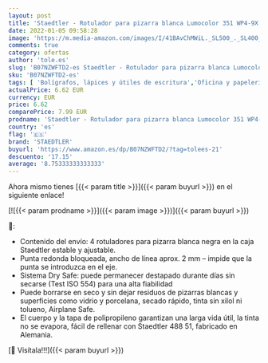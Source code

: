 ```yaml
---
layout: post
title: 'Staedtler - Rotulador para pizarra blanca Lumocolor 351 WP4-9X 1 unidad'
date: 2022-01-05 09:58:28
image: 'https://m.media-amazon.com/images/I/41BAvChMWiL._SL500_._SL400_.jpg'
comments: true
category: ofertas
author: 'tole.es'
slug: 'B07NZWFTD2-es Staedtler - Rotulador para pizarra blanca Lumocolor 351...'
sku: 'B07NZWFTD2-es'
tags: [ 'Bolígrafos, lápices y útiles de escritura','Oficina y papelería','Rotuladores para pizarra','Rotuladores y subrayadores','rotulador','staedtler', ]
actualPrice: 6.62 EUR
currency: EUR
price: 6.62
comparePrice: 7.99 EUR
prodname: 'Staedtler - Rotulador para pizarra blanca Lumocolor 351 WP4-9X 1 unidad'
country: 'es'
flag: '🇪🇸'
brand: 'STAEDTLER'
buyurl: 'https://www.amazon.es/dp/B07NZWFTD2/?tag=tolees-21'
descuento: '17.15'
average: '8.75333333333333'
---
```


Ahora mismo tienes [{{< param title >}}]({{< param buyurl >}}) en el siguiente enlace!

[![{{< param prodname >}}]({{< param image >}})]({{< param buyurl >}})

🔎:

- Contenido del envío: 4 rotuladores para pizarra blanca negra en la caja Staedtler estable y ajustable.
- Punta redonda bloqueada, ancho de línea aprox. 2 mm – impide que la punta se introduzca en el eje.
- Sistema Dry Safe: puede permanecer destapado durante días sin secarse (Test ISO 554) para una alta fiabilidad
- Puede borrarse en seco y sin dejar residuos de pizarras blancas y superficies como vidrio y porcelana, secado rápido, tinta sin xilol ni tolueno, Airplane Safe.
- El cuerpo y la tapa de polipropileno garantizan una larga vida útil, la tinta no se evapora, fácil de rellenar con Staedtler 488 51, fabricado en Alemania.

[🛒 Visítala!!!]({{< param buyurl >}})
